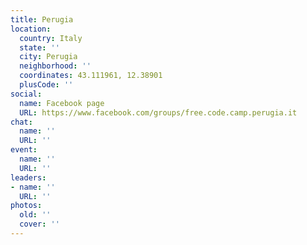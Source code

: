 ```yaml
---
title: Perugia
location:
  country: Italy
  state: ''
  city: Perugia
  neighborhood: ''
  coordinates: 43.111961, 12.38901
  plusCode: ''
social:
  name: Facebook page
  URL: https://www.facebook.com/groups/free.code.camp.perugia.it
chat:
  name: ''
  URL: ''
event:
  name: ''
  URL: ''
leaders:
- name: ''
  URL: ''
photos:
  old: ''
  cover: ''
---
```

